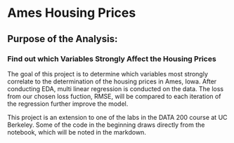 # Ames Housing Prices

## Purpose of the Analysis:

### Find out which Variables Strongly Affect the Housing Prices

The goal of this project is to determine which variables most strongly correlate to the determination of the housing prices in Ames, Iowa. After conducting EDA, multi linear regression is conducted on the data. The loss from our chosen loss fuction, RMSE, will be compared to each iteration of the regression further improve the model.

This project is an extension to one of the labs in the DATA 200 course at UC Berkeley. Some of the code in the beginning draws directly from the notebook, which will be noted in the markdown.
